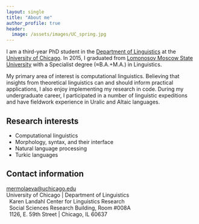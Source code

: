 ```yaml
---
layout: single
title: "About me"
author_profile: true
header:
  image: /assets/images/UC_spring.jpg
---
```


I am a third-year PhD student in the [Department of Linguistics](http://linguistics.uchicago.edu/) at the [University of Chicago](http://www.uchicago.edu/). In 2015, I graduated from [Lomonosov Moscow State University](http://www.msu.ru/en/) with a Specialist degree (≈B.A.+M.A.) in Linguistics.

My primary area of interest is computational linguistics. Believing that insights from theoretical linguistics can and should inform practical applications, I also enjoy implementing my research in code. During my undergraduate career, I participated in a number of linguistic expeditions and have fieldwork experience in Uralic and Altaic languages.

## Research interests
* Computational linguistics
* Morphology, syntax, and their interface
* Natural language processing
* Turkic languages

## Contact information
<i class="fa fa-envelope-o fa-fw"></i> [mermolaeva@uchicago.edu](mailto:mermolaeva@uchicago.edu)  
<i class="fa fa-university fa-fw"></i> University of Chicago | Department of Linguistics  
<i class="fa fa-fw">&nbsp;</i> Karen Landahl Center for Linguistics Research  
<i class="fa fa-fw">&nbsp;</i> Social Sciences Research Building, Room #008A  
<i class="fa fa-fw">&nbsp;</i> 1126, E. 59th Street | Chicago, IL 60637
